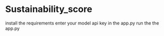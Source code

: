 # Sustainability_score
install the requirements
enter your model api key in the app.py
run the the app.py 
